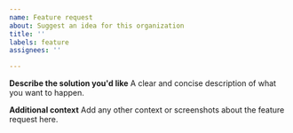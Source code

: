 ```yaml
---
name: Feature request
about: Suggest an idea for this organization
title: ''
labels: feature
assignees: ''

---
```


**Describe the solution you'd like**
A clear and concise description of what you want to happen.

**Additional context**
Add any other context or screenshots about the feature request here.
